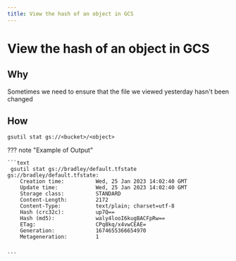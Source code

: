 ```yaml
---
title: View the hash of an object in GCS
---
```


# View the hash of an object in GCS

## Why

Sometimes we need to ensure that the file we viewed yesterday hasn't been changed

## How

```shell
gsutil stat gs://<bucket>/<object>
```

??? note "Example of Output"

    ```text
     gsutil stat gs://bradley/default.tfstate
    gs://bradley/default.tfstate:
        Creation time:          Wed, 25 Jan 2023 14:02:40 GMT
        Update time:            Wed, 25 Jan 2023 14:02:40 GMT
        Storage class:          STANDARD
        Content-Length:         2172
        Content-Type:           text/plain; charset=utf-8
        Hash (crc32c):          up7Q==
        Hash (md5):             waly4looI6kugBACFpRw==
        ETag:                   CPq8kq/x4vwCEAE=
        Generation:             1674655366654970
        Metageneration:         1


    ```
